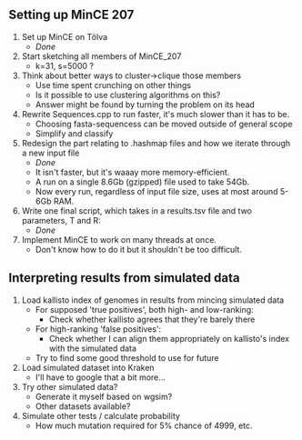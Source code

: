 ## Setting up MinCE 207

1. Set up MinCE on Tölva
    - *Done*
2. Start sketching all members of MinCE_207
    - k=31, s=5000 ?
3. Think about better ways to cluster->clique those members
    - Use time spent crunching on other things
    - Is it possible to use clustering algorithms on this?
    - Answer might be found by turning the problem on its head
4. Rewrite Sequences.cpp to run faster, it's much slower than it has to be.
    - Choosing fasta-sequencess can be moved outside of general scope
    - Simplify and classify
5. Redesign the part relating to .hashmap files and how we iterate through a new input file
    - *Done*
    - It isn't faster, but it's waaay more memory-efficient.
    - A run on a single 8.6Gb (gzipped) file used to take 54Gb.
    - Now every run, regardless of input file size, uses at most around 5-6Gb RAM.
6. Write one final script, which takes in a results.tsv file and two parameters, T and R:
    - *Done*
7. Implement MinCE to work on many threads at once.
    - Don't know how to do it but it shouldn't be too difficult.

## Interpreting results from simulated data

1. Load kallisto index of genomes in results from mincing simulated data
    - For supposed 'true positives', both high- and low-ranking:
        - Check whether kallisto agrees that they're barely there
    - For high-ranking 'false positives':
        - Check whether I can align them appropriately on kallisto's index with the simulated data
    - Try to find some good threshold to use for future
2. Load simulated dataset into Kraken
    - I'll have to google that a bit more...
3. Try other simulated data?
    - Generate it myself based on wgsim?
    - Other datasets available?
4. Simulate other tests / calculate probability
    - How much mutation required for 5% chance of 4999, etc.